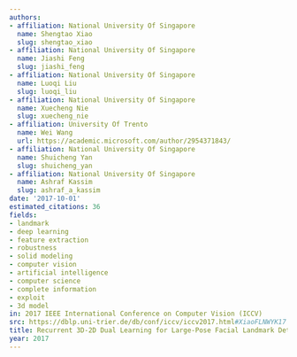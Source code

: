 ```yaml
---
authors:
- affiliation: National University Of Singapore
  name: Shengtao Xiao
  slug: shengtao_xiao
- affiliation: National University Of Singapore
  name: Jiashi Feng
  slug: jiashi_feng
- affiliation: National University Of Singapore
  name: Luoqi Liu
  slug: luoqi_liu
- affiliation: National University Of Singapore
  name: Xuecheng Nie
  slug: xuecheng_nie
- affiliation: University Of Trento
  name: Wei Wang
  url: https://academic.microsoft.com/author/2954371843/
- affiliation: National University Of Singapore
  name: Shuicheng Yan
  slug: shuicheng_yan
- affiliation: National University Of Singapore
  name: Ashraf Kassim
  slug: ashraf_a_kassim
date: '2017-10-01'
estimated_citations: 36
fields:
- landmark
- deep learning
- feature extraction
- robustness
- solid modeling
- computer vision
- artificial intelligence
- computer science
- complete information
- exploit
- 3d model
in: 2017 IEEE International Conference on Computer Vision (ICCV)
src: https://dblp.uni-trier.de/db/conf/iccv/iccv2017.html#XiaoFLNWYK17
title: Recurrent 3D-2D Dual Learning for Large-Pose Facial Landmark Detection
year: 2017
---
```

